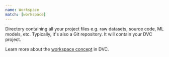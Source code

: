 ```yaml
---
name: Workspace
match: [workspace]
---
```


Directory containing all your project files e.g. raw datasets, source code, ML
models, etc. Typically, it's also a Git repository. It will contain your DVC
project.

Learn more about the [workspace concept](/doc/user-guide/concepts/workspace) in
DVC.
